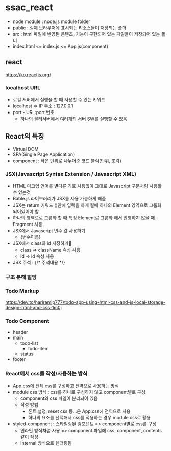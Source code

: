 # ssac_react

- node module : node.js module folder
- public : 실제 브라우저에 표시되는 리소스들이 저장되는 폴더
- src : html 파일에 반영된 콘텐츠, 기능이 구현되어 있는 파일들이 저장되어 있는 폴더
- index.html <= index.js <= App.js(component)

## react

https://ko.reactjs.org/

### localhost URL
- 로컬 서버에서 실행을 할 때 사용할 수 있는 키워드
- localhost => IP 주소 : 127.0.0.1
- port - URL:port 번호
    - 하나의 물리서버에서 여러개의 서버 SW를 실행할 수 있음

## React의 특징

- Virtual DOM
- SPA(Single Page Application)
- component : 작은 단위로 나누어준 코드 블럭(단위, 조각)

### JSX(Javascript Syntax Extension / Javascript XML)

- HTML 마크업 언어를 별다른 기호 사용없이 그대로 Javascript 구문처럼 사용할 수 있는것
- Bable.js 라이브러리가 JSX를 사용 가능하게 해줌
- JSX는 return 키워드 ()안에 입력을 하게 될때 하나의 Element 영역으로 그룹화 되어있어야 함
- 하나의 영역으로 그룹화 할 때 특정 Element로 그룹화 해서 반영하지 않을 때 -Fragment 사용
- JSX에서 Javascript 변수 값 사용하기
    - {변수이름}
- JSX에서 class와 id 지정하기
    - class => className 속성 사용
    - id => id 속성 사용
- JSX 주석 : {/* 주석내용 */}

### 구조 분해 할당



### Todo Markup
https://dev.to/hariramjp777/todo-app-using-html-css-and-js-local-storage-design-html-and-css-1m0j

### Todo Component

- header
- main
    - todo-list
        - todo-item
    - status
- footer


### React에서 css를 작성/사용하는 방식

- App.css에 전체 css를 구성하고 전역으로 사용하는 방식
- module css 방식 : css를 하나로 구성하지 않고 component별로 구성
    - component와 css 파일이 분리되어 있음
    - 작성 방법
        - 폰트 설정, reset css 등...은 App.css에 전역으로 사용
        - 하나의 요소를 선택해서 css를 적용하는 경우 module css로 활용
- styled-component : 스타일링된 컴포넌트 => component별로 css를 구성
    - 인라인 방식처럼 사용 => component 파일에 css, component, contents 같이 작성
    - Internal 방식으로 렌더링됨
